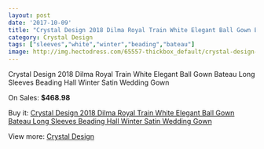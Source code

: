 ```yaml
---
layout: post
date: '2017-10-09'
title: "Crystal Design 2018 Dilma Royal Train White Elegant Ball Gown Bateau Long Sleeves Beading Hall Winter Satin Wedding Gown"
category: Crystal Design
tags: ["sleeves","white","winter","beading","bateau"]
image: http://img.hectodress.com/65557-thickbox_default/crystal-design-2018-dilma-royal-train-white-elegant-ball-gown-bateau-long-sleeves-beading-hall-winter-satin-wedding-gown.jpg
---
```

Crystal Design 2018 Dilma Royal Train White Elegant Ball Gown Bateau Long Sleeves Beading Hall Winter Satin Wedding Gown

On Sales: **$468.98**
<a href="https://www.hectodress.com/crystal-design/21102-crystal-design-2018-dilma-royal-train-white-elegant-ball-gown-bateau-long-sleeves-beading-hall-winter-satin-wedding-gown.html"><amp-img layout="responsive" width="600" height="600" src="//img.hectodress.com/65557-thickbox_default/crystal-design-2018-dilma-royal-train-white-elegant-ball-gown-bateau-long-sleeves-beading-hall-winter-satin-wedding-gown.jpg" alt="Crystal Design 2018 Dilma Royal Train White Elegant Ball Gown Bateau Long Sleeves Beading Hall Winter Satin Wedding Gown 0" /></a>
<a href="https://www.hectodress.com/crystal-design/21102-crystal-design-2018-dilma-royal-train-white-elegant-ball-gown-bateau-long-sleeves-beading-hall-winter-satin-wedding-gown.html"><amp-img layout="responsive" width="600" height="600" src="//img.hectodress.com/65561-thickbox_default/crystal-design-2018-dilma-royal-train-white-elegant-ball-gown-bateau-long-sleeves-beading-hall-winter-satin-wedding-gown.jpg" alt="Crystal Design 2018 Dilma Royal Train White Elegant Ball Gown Bateau Long Sleeves Beading Hall Winter Satin Wedding Gown 1" /></a>
<a href="https://www.hectodress.com/crystal-design/21102-crystal-design-2018-dilma-royal-train-white-elegant-ball-gown-bateau-long-sleeves-beading-hall-winter-satin-wedding-gown.html"><amp-img layout="responsive" width="600" height="600" src="//img.hectodress.com/65560-thickbox_default/crystal-design-2018-dilma-royal-train-white-elegant-ball-gown-bateau-long-sleeves-beading-hall-winter-satin-wedding-gown.jpg" alt="Crystal Design 2018 Dilma Royal Train White Elegant Ball Gown Bateau Long Sleeves Beading Hall Winter Satin Wedding Gown 2" /></a>
<a href="https://www.hectodress.com/crystal-design/21102-crystal-design-2018-dilma-royal-train-white-elegant-ball-gown-bateau-long-sleeves-beading-hall-winter-satin-wedding-gown.html"><amp-img layout="responsive" width="600" height="600" src="//img.hectodress.com/65559-thickbox_default/crystal-design-2018-dilma-royal-train-white-elegant-ball-gown-bateau-long-sleeves-beading-hall-winter-satin-wedding-gown.jpg" alt="Crystal Design 2018 Dilma Royal Train White Elegant Ball Gown Bateau Long Sleeves Beading Hall Winter Satin Wedding Gown 3" /></a>
<a href="https://www.hectodress.com/crystal-design/21102-crystal-design-2018-dilma-royal-train-white-elegant-ball-gown-bateau-long-sleeves-beading-hall-winter-satin-wedding-gown.html"><amp-img layout="responsive" width="600" height="600" src="//img.hectodress.com/65558-thickbox_default/crystal-design-2018-dilma-royal-train-white-elegant-ball-gown-bateau-long-sleeves-beading-hall-winter-satin-wedding-gown.jpg" alt="Crystal Design 2018 Dilma Royal Train White Elegant Ball Gown Bateau Long Sleeves Beading Hall Winter Satin Wedding Gown 4" /></a>

Buy it: [Crystal Design 2018 Dilma Royal Train White Elegant Ball Gown Bateau Long Sleeves Beading Hall Winter Satin Wedding Gown](https://www.hectodress.com/crystal-design/21102-crystal-design-2018-dilma-royal-train-white-elegant-ball-gown-bateau-long-sleeves-beading-hall-winter-satin-wedding-gown.html "Crystal Design 2018 Dilma Royal Train White Elegant Ball Gown Bateau Long Sleeves Beading Hall Winter Satin Wedding Gown")

View more: [Crystal Design](https://www.hectodress.com/380-crystal-design "Crystal Design")